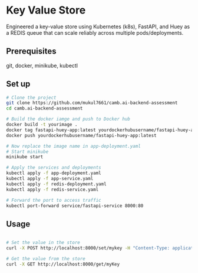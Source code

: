 # Key Value Store

Engineered a key-value store using Kubernetes (k8s), FastAPI, and Huey as a REDIS queue that can scale reliably across multiple pods/deployments.

## Prerequisites

git, docker, minikube, kubectl

## Set up

```bash
# Clone the project
git clone https://github.com/mukul7661/camb.ai-backend-assessment
cd camb.ai-backend-assessment

# Build the docker iamge and push to Docker hub
docker build -t yourimage .
docker tag fastapi-huey-app:latest yourdockerhubusername/fastapi-huey-app:latest
docker push yourdockerhubusername/fastapi-huey-app:latest

# Now replace the image name in app-deployment.yaml
# Start minikube
minikube start

# Apply the services and deployments
kubectl apply -f app-deployment.yaml
kubectl apply -f app-service.yaml
kubectl apply -f redis-deployment.yaml
kubectl apply -f redis-service.yaml

# Forward the port to access traffic
kubectl port-forward service/fastapi-service 8000:80
```

## Usage

```bash

# Set the value in the store
curl -X POST http://localhost:8000/set/mykey -H "Content-Type: application/json" -d '{"value": "myvalue"}'

# Get the value from the store
curl -X GET http://localhost:8000/get/myKey

```
